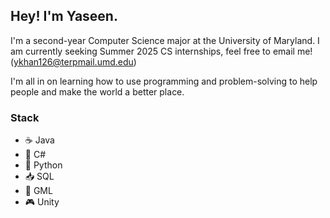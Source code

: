 ## Hey! I'm Yaseen.
I'm a second-year Computer Science major at the University of Maryland. I am currently seeking Summer 2025 CS internships, feel free to email me! (ykhan126@terpmail.umd.edu)

I'm all in on learning how to use programming and problem-solving to help people and make the world a better place. 

### Stack
- ☕ Java
- 🎹 C#
- 🐍 Python
- 📥 SQL
- 🎲 GML
- 🎮 Unity

<!--
**AmethystApples/AmethystApples** is a ✨ _special_ ✨ repository because its `README.md` (this file) appears on your GitHub profile.

Here are some ideas to get you started:

- 🔭 I’m currently working on ...
- 🌱 I’m currently learning ...
- 👯 I’m looking to collaborate on ...
- 🤔 I’m looking for help with ...
- 💬 Ask me about ...
- 📫 How to reach me: ...
- 😄 Pronouns: ...
- ⚡ Fun fact: ...
-->

